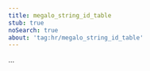```yaml
---
title: megalo_string_id_table
stub: true
noSearch: true
about: 'tag:hr/megalo_string_id_table'
---
```

  ...
